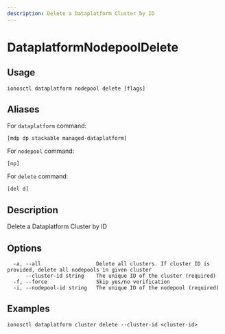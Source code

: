 ```yaml
---
description: Delete a Dataplatform Cluster by ID
---
```


# DataplatformNodepoolDelete

## Usage

```text
ionosctl dataplatform nodepool delete [flags]
```

## Aliases

For `dataplatform` command:

```text
[mdp dp stackable managed-dataplatform]
```

For `nodepool` command:

```text
[np]
```

For `delete` command:

```text
[del d]
```

## Description

Delete a Dataplatform Cluster by ID

## Options

```text
  -a, --all                  Delete all clusters. If cluster ID is provided, delete all nodepools in given cluster
      --cluster-id string    The unique ID of the cluster (required)
  -f, --force                Skip yes/no verification
  -i, --nodepool-id string   The unique ID of the nodepool (required)
```

## Examples

```text
ionosctl dataplatform cluster delete --cluster-id <cluster-id>
```

